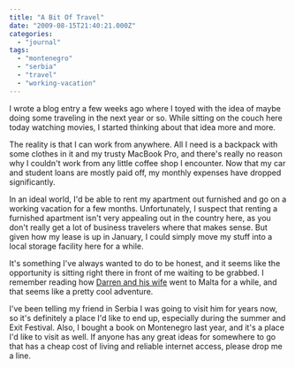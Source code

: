 ```yaml
---
title: "A Bit Of Travel"
date: "2009-08-15T21:40:21.000Z"
categories: 
  - "journal"
tags: 
  - "montenegro"
  - "serbia"
  - "travel"
  - "working-vacation"
---
```


I wrote a blog entry a few weeks ago where I toyed with the idea of maybe doing some traveling in the next year or so. While sitting on the couch here today watching movies, I started thinking about that idea more and more.

The reality is that I can work from anywhere. All I need is a backpack with some clothes in it and my trusty MacBook Pro, and there's really no reason why I couldn't work from any little coffee shop I encounter. Now that my car and student loans are mostly paid off, my monthly expenses have dropped significantly.

In an ideal world, I'd be able to rent my apartment out furnished and go on a working vacation for a few months. Unfortunately, I suspect that renting a furnished apartment isn't very appealing out in the country here, as you don't really get a lot of business travelers where that makes sense. But given how my lease is up in January, I could simply move my stuff into a local storage facility here for a while.

It's something I've always wanted to do to be honest, and it seems like the opportunity is sitting right there in front of me waiting to be grabbed. I remember reading how [Darren and his wife](http://www.darrenbarefoot.com) went to Malta for a while, and that seems like a pretty cool adventure.

I've been telling my friend in Serbia I was going to visit him for years now, so it's definitely a place I'd like to end up, especially during the summer and Exit Festival. Also, I bought a book on Montenegro last year, and it's a place I'd like to visit as well. If anyone has any great ideas for somewhere to go that has a cheap cost of living and reliable internet access, please drop me a line.
